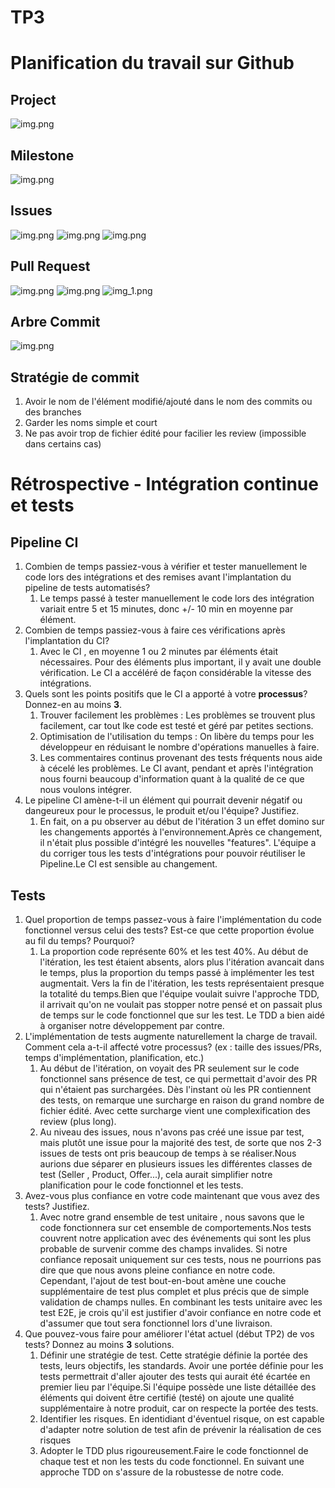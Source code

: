 # TP3
# Planification du travail sur Github
## Project

![img.png](Screenshots/TP3/project.png)
## Milestone
![img.png](Screenshots/TP3/milestone.png)
## Issues
![img.png](Screenshots/TP3/issues1.png)
![img.png](Screenshots/TP3/issues2.png)
![img.png](Screenshots/TP3/issues3.png)
## Pull Request
![img.png](Screenshots/TP3/PR3.png)
![img.png](Screenshots/TP3/PR1.png)
![img_1.png](Screenshots/TP3/PR2.png)
## Arbre Commit
![img.png](Screenshots/TP3/gitk.png)
## Stratégie de commit
1. Avoir le nom de l'élément modifié/ajouté dans le nom des commits ou des branches
2. Garder les noms simple et court
3. Ne pas avoir trop de fichier édité pour facilier les review (impossible dans certains cas)


# Rétrospective - Intégration continue et tests

## Pipeline CI

1. Combien de temps passiez-vous à vérifier et tester manuellement le code lors des intégrations et des remises avant l'implantation du pipeline de tests automatisés?
   1. Le temps passé à tester manuellement le code lors des intégration variait entre 5 et 15 minutes, donc +/- 10 min en moyenne par élément.
2. Combien de temps passiez-vous à faire ces vérifications après l'implantation du CI?
   1. Avec le CI , en moyenne 1 ou 2 minutes par éléments était nécessaires. Pour des éléments plus important, il y avait une double vérification. Le CI a accéléré de façon considérable la vitesse des intégrations. 
3. Quels sont les points positifs que le CI a apporté à votre **processus**? Donnez-en au moins **3**.
   1. Trouver facilement les problèmes : Les problèmes se trouvent plus facilement, car tout lke code est testé et géré par petites sections.
   2. Optimisation de l'utilisation du temps : On libère du temps pour les développeur en réduisant le nombre d'opérations manuelles à faire.
   3. Les commentaires continus provenant des tests fréquents nous aide à cécelé les problèmes. Le CI avant, pendant et après l'intégration nous fourni beaucoup d'information quant à la qualité de ce que nous voulons intégrer.
4. Le pipeline CI amène-t-il un élément qui pourrait devenir négatif ou dangeureux pour le processus, le produit et/ou l'équipe? Justifiez.
   1. En fait, on a pu observer au début de l'itération 3 un effet domino sur les changements apportés à l'environnement.Après ce changement, il n'était plus possible d'intégré les nouvelles "features". L'équipe a du corriger tous les tests d'intégrations pour pouvoir réutiliser le Pipeline.Le CI est sensible au changement.

## Tests

1. Quel proportion de temps passez-vous à faire l'implémentation du code fonctionnel versus celui des tests? Est-ce que cette proportion évolue au fil du temps? Pourquoi?
   1. La proportion code représente 60% et les test 40%. Au début de l'itération, les test étaient absents, alors plus l'itération avancait dans le temps, plus la proportion du temps passé à implémenter les test augmentait. Vers la fin de l'itération, les tests représentaient presque la totalité du temps.Bien que l'équipe voulait suivre l'approche TDD, il arrivait qu'on ne voulait pas stopper notre pensé et on passait plus de temps sur le code fonctionnel que sur les test. Le TDD a bien aidé à organiser notre développement par contre.
2. L'implémentation de tests augmente naturellement la charge de travail. Comment cela a-t-il affecté votre processus? (ex : taille des issues/PRs, temps d'implémentation, planification, etc.)
   1. Au début de l'itération, on voyait des PR seulement sur le code fonctionnel sans présence de test, ce qui permettait d'avoir des PR qui n'étaient pas surchargées. Dès l'instant où les PR contiennent des tests, on remarque une surcharge en raison du grand nombre de fichier édité. Avec cette surcharge vient une complexification des review (plus long).
   2. Au niveau des issues, nous n'avons pas créé une issue par test, mais plutôt une issue pour la majorité des test, de sorte que nos 2-3 issues de tests ont pris beaucoup de temps à se réaliser.Nous aurions due séparer en plusieurs issues les différentes classes de test (Seller , Product, Offer...), cela aurait simplifier notre planification pour le code fonctionnel et les tests.
3. Avez-vous plus confiance en votre code maintenant que vous avez des tests? Justifiez.
   1. Avec notre grand ensemble de test unitaire , nous savons que le code fonctionnera sur cet ensemble de comportements.Nos tests couvrent notre application avec des événements qui sont les plus probable de survenir comme des champs invalides. Si notre confiance reposait uniquement sur ces tests, nous ne pourrions pas dire que que nous avons pleine confiance en notre code. Cependant, l'ajout de test bout-en-bout amène une couche supplémentaire de test plus complet et plus précis que de simple validation de champs nulles. En combinant les tests unitaire avec les test E2E, je crois qu'il est justifier d'avoir confiance en notre code et d'assumer que tout sera fonctionnel lors d'une livraison.
4. Que pouvez-vous faire pour améliorer l'état actuel (début TP2) de vos tests? Donnez au moins **3** solutions.
   1. Définir une stratégie de test. Cette stratégie définie la portée des tests, leurs objectifs, les standards. Avoir une portée définie pour les tests permettrait d'aller ajouter des tests qui aurait été écartée en premier lieu par l'équipe.Si l'équipe possède une liste détaillée des éléments qui doivent être certifié (testé) on ajoute une qualité supplémentaire à notre produit, car on respecte la portée des tests.
   2. Identifier les risques. En identidiant d'éventuel risque, on est capable d'adapter notre solution de test afin de prévenir la réalisation de ces risques
   3. Adopter le TDD plus rigoureusement.Faire le code fonctionnel de chaque test et non les tests du code fonctionnel. En suivant une approche TDD on s'assure de la robustesse de notre code.